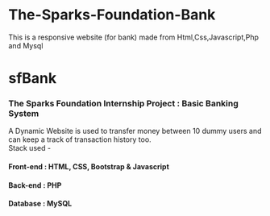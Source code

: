 # The-Sparks-Foundation-Bank
This is a responsive website (for bank) made from Html,Css,Javascript,Php and Mysql
# sfBank
<h3>The Sparks Foundation Internship Project : Basic Banking System</h3>
A Dynamic Website is used to transfer money between 10 dummy users and can keep a track of transaction history too.<br>
Stack used -
<h4>Front-end : HTML, CSS, Bootstrap &amp; Javascript</h4>
<h4>Back-end : PHP</h4>
<h4>Database : MySQL</h4>
